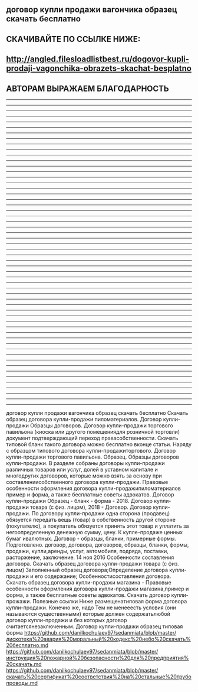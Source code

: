 договор купли продажи вагончика образец скачать бесплатно
--------------------------------------------------
СКАЧИВАЙТЕ ПО ССЫЛКЕ НИЖЕ:
--------------------------------------------------
http://angled.filesloadlistbest.ru/dogovor-kupli-prodaji-vagonchika-obrazets-skachat-besplatno
--------------------------------------------------
АВТОРАМ ВЫРАЖАЕМ БЛАГОДАРНОСТЬ
--------------------------------------------------
--------------------------------------------------
--------------------------------------------------
--------------------------------------------------
--------------------------------------------------
--------------------------------------------------
--------------------------------------------------
--------------------------------------------------
--------------------------------------------------
--------------------------------------------------
--------------------------------------------------
--------------------------------------------------
--------------------------------------------------
--------------------------------------------------
--------------------------------------------------
--------------------------------------------------
--------------------------------------------------
--------------------------------------------------
--------------------------------------------------
--------------------------------------------------
--------------------------------------------------
--------------------------------------------------
--------------------------------------------------
--------------------------------------------------
--------------------------------------------------
--------------------------------------------------
--------------------------------------------------
--------------------------------------------------
--------------------------------------------------
--------------------------------------------------
--------------------------------------------------
--------------------------------------------------
--------------------------------------------------
--------------------------------------------------
--------------------------------------------------
--------------------------------------------------
--------------------------------------------------
--------------------------------------------------
--------------------------------------------------
--------------------------------------------------
--------------------------------------------------
--------------------------------------------------
--------------------------------------------------
--------------------------------------------------
--------------------------------------------------
--------------------------------------------------
--------------------------------------------------
--------------------------------------------------
--------------------------------------------------
--------------------------------------------------
--------------------------------------------------
--------------------------------------------------
--------------------------------------------------
--------------------------------------------------
--------------------------------------------------
--------------------------------------------------
--------------------------------------------------
договор купли продажи вагончика образец скачать бесплатно Скачать образец договора купли-продажи пиломатериалов. Договор купли-продажи  Образцы договоров. Договор купли-продажи торгового павильона (киоска или другого помещениядля розничной торговли)  документ подтверждающий переход правасобственности. Скачать типовой бланк такого договора можно бесплатно вконце статьи. Наряду с образцом типового договора купли-продажиторгового. Договор купли-продажи торгового павильона. Образец. Образцы договоров купли-продажи. В разделе собраны договоры купли-продажи различных товаров или услуг, долей в уставном капитале и многодругих договоров, которые можно взять за основу при составлениисобственного договора купли-продажи. Правовые особенности оформления договора купли-продажипиломатериалов пример и форма, а также бесплатные советы адвокатов. Договор купли-продажи  Образец - бланк - форма - 2018. Договор купли-продажи товара (с физ. лицом), 2018 - Договор. Договор купли-продажи. По договору купли-продажи одна сторона (продавец) обязуется передать вещь (товар) в собственность другой стороне (покупателю), а покупатель обязуется принять этот товар и уплатить за негоопределенную денежную сумму, цену. К купле-продаже ценных бумаг ивалютных. Договор - образцы, бланки, примерные формы. Подготовлено. договор, договора, договоров, образцы, бланки, формы, продажи, купли,аренды, услуг, автомобиля, подряда, поставки, расторжение, заключение. 14 ноя 2016  Особенности составления договора. Скачать образец договора купли-продажи товара (с физ. лицом)  Заполненный образец договора;Определение договора купли-продажи и его содержание; Особенностисоставления договора. Скачать образец договора купли-продажи магазина -
Правовые особенности оформления договора купли-продажи магазина,пример и форма, а также бесплатные советы адвокатов. Скачать договор купли-прожажи. Полезные ссылки  Ниже размещенатиповая форма договора купли-продажи. Конечно же, надо  Тем не менееесть условия (они называются существенными) которые должен содержатьлюбой договор купли-продажи и без которых договор считаетсянезаключенным. Договор купли-продажи образец типовая форма
https://github.com/danilkochulaev97/sedanmiata/blob/master/дискотека%20авария%20моральный%20кодекс%20небо%20скачать%20бесплатно.md
https://github.com/danilkochulaev97/sedanmiata/blob/master/инструкция%20пожарной%20безопасности%20для%20предприятия%20скачать.md
https://github.com/danilkochulaev97/sedanmiata/blob/master/скачать%20сертификат%20соответствия%20на%20стальные%20трубопроводы.md